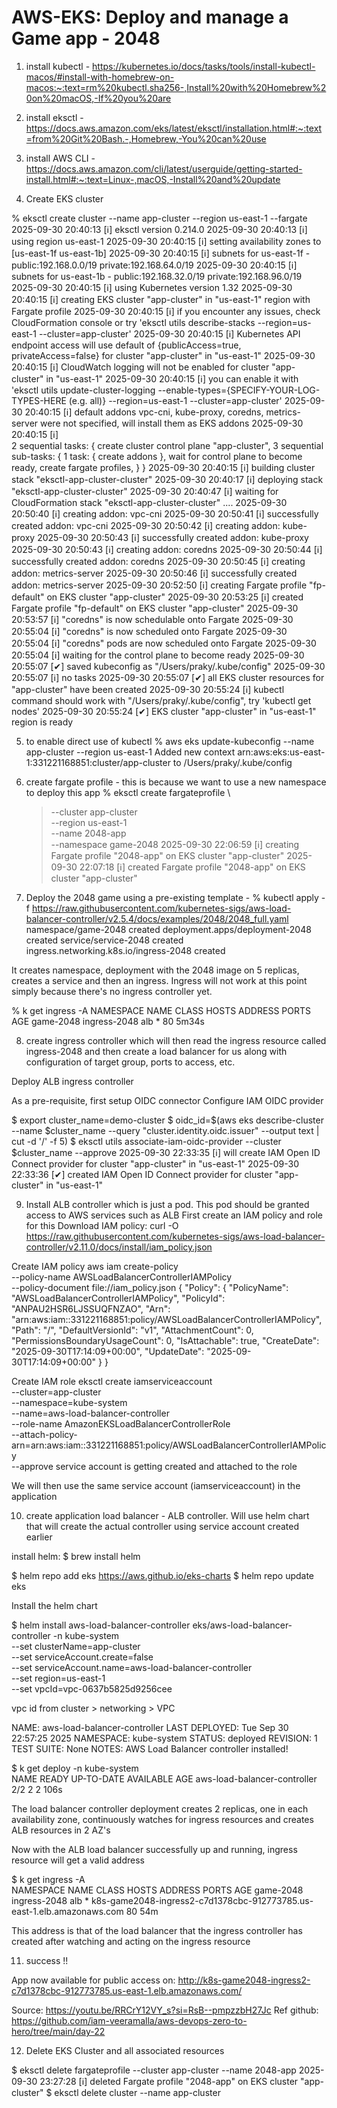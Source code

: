# AWS-EKS: Deploy and manage a Game app - 2048

1. install kubectl - https://kubernetes.io/docs/tasks/tools/install-kubectl-macos/#install-with-homebrew-on-macos:~:text=rm%20kubectl.sha256-,Install%20with%20Homebrew%20on%20macOS,-If%20you%20are

2. install eksctl - https://docs.aws.amazon.com/eks/latest/eksctl/installation.html#:~:text=from%20Git%20Bash.-,Homebrew,-You%20can%20use

3. install AWS CLI - https://docs.aws.amazon.com/cli/latest/userguide/getting-started-install.html#:~:text=Linux-,macOS,-Install%20and%20update

4. Create EKS cluster

% eksctl create cluster --name app-cluster --region us-east-1 --fargate
2025-09-30 20:40:13 [ℹ] eksctl version 0.214.0
2025-09-30 20:40:13 [ℹ] using region us-east-1
2025-09-30 20:40:15 [ℹ] setting availability zones to [us-east-1f us-east-1b]
2025-09-30 20:40:15 [ℹ] subnets for us-east-1f - public:192.168.0.0/19 private:192.168.64.0/19
2025-09-30 20:40:15 [ℹ] subnets for us-east-1b - public:192.168.32.0/19 private:192.168.96.0/19
2025-09-30 20:40:15 [ℹ] using Kubernetes version 1.32
2025-09-30 20:40:15 [ℹ] creating EKS cluster "app-cluster" in "us-east-1" region with Fargate profile
2025-09-30 20:40:15 [ℹ] if you encounter any issues, check CloudFormation console or try 'eksctl utils describe-stacks --region=us-east-1 --cluster=app-cluster'
2025-09-30 20:40:15 [ℹ] Kubernetes API endpoint access will use default of {publicAccess=true, privateAccess=false} for cluster "app-cluster" in "us-east-1"
2025-09-30 20:40:15 [ℹ] CloudWatch logging will not be enabled for cluster "app-cluster" in "us-east-1"
2025-09-30 20:40:15 [ℹ] you can enable it with 'eksctl utils update-cluster-logging --enable-types={SPECIFY-YOUR-LOG-TYPES-HERE (e.g. all)} --region=us-east-1 --cluster=app-cluster'
2025-09-30 20:40:15 [ℹ] default addons vpc-cni, kube-proxy, coredns, metrics-server were not specified, will install them as EKS addons
2025-09-30 20:40:15 [ℹ]  
2 sequential tasks: { create cluster control plane "app-cluster",
3 sequential sub-tasks: {
1 task: { create addons },
wait for control plane to become ready,
create fargate profiles,
}
}
2025-09-30 20:40:15 [ℹ] building cluster stack "eksctl-app-cluster-cluster"
2025-09-30 20:40:17 [ℹ] deploying stack "eksctl-app-cluster-cluster"
2025-09-30 20:40:47 [ℹ] waiting for CloudFormation stack "eksctl-app-cluster-cluster"
....
2025-09-30 20:50:40 [ℹ] creating addon: vpc-cni
2025-09-30 20:50:41 [ℹ] successfully created addon: vpc-cni
2025-09-30 20:50:42 [ℹ] creating addon: kube-proxy
2025-09-30 20:50:43 [ℹ] successfully created addon: kube-proxy
2025-09-30 20:50:43 [ℹ] creating addon: coredns
2025-09-30 20:50:44 [ℹ] successfully created addon: coredns
2025-09-30 20:50:45 [ℹ] creating addon: metrics-server
2025-09-30 20:50:46 [ℹ] successfully created addon: metrics-server
2025-09-30 20:52:50 [ℹ] creating Fargate profile "fp-default" on EKS cluster "app-cluster"
2025-09-30 20:53:25 [ℹ] created Fargate profile "fp-default" on EKS cluster "app-cluster"
2025-09-30 20:53:57 [ℹ] "coredns" is now schedulable onto Fargate
2025-09-30 20:55:04 [ℹ] "coredns" is now scheduled onto Fargate
2025-09-30 20:55:04 [ℹ] "coredns" pods are now scheduled onto Fargate
2025-09-30 20:55:04 [ℹ] waiting for the control plane to become ready
2025-09-30 20:55:07 [✔] saved kubeconfig as "/Users/praky/.kube/config"
2025-09-30 20:55:07 [ℹ] no tasks
2025-09-30 20:55:07 [✔] all EKS cluster resources for "app-cluster" have been created
2025-09-30 20:55:24 [ℹ] kubectl command should work with "/Users/praky/.kube/config", try 'kubectl get nodes'
2025-09-30 20:55:24 [✔] EKS cluster "app-cluster" in "us-east-1" region is ready

5. to enable direct use of kubectl
   % aws eks update-kubeconfig --name app-cluster --region us-east-1
   Added new context arn:aws:eks:us-east-1:331221168851:cluster/app-cluster to /Users/praky/.kube/config

6. create fargate profile - this is because we want to use a new namespace to deploy this app
   % eksctl create fargateprofile \

   > --cluster app-cluster \
   > --region us-east-1 \
   > --name 2048-app \
   > --namespace game-2048
   > 2025-09-30 22:06:59 [ℹ] creating Fargate profile "2048-app" on EKS cluster "app-cluster"
   > 2025-09-30 22:07:18 [ℹ] created Fargate profile "2048-app" on EKS cluster "app-cluster"

7. Deploy the 2048 game using a pre-existing template -
   % kubectl apply -f https://raw.githubusercontent.com/kubernetes-sigs/aws-load-balancer-controller/v2.5.4/docs/examples/2048/2048_full.yaml
   namespace/game-2048 created
   deployment.apps/deployment-2048 created
   service/service-2048 created
   ingress.networking.k8s.io/ingress-2048 created

It creates namespace, deployment with the 2048 image on 5 replicas, creates a service and then an ingress. Ingress will not work at this point simply because there's no ingress controller yet.

% k get ingress -A
NAMESPACE NAME CLASS HOSTS ADDRESS PORTS AGE
game-2048 ingress-2048 alb \* 80 5m34s

8. create ingress controller which will then read the ingress resource called ingress-2048 and then create a load balancer for us along with configuration of target group, ports to access, etc.

Deploy ALB ingress controller

As a pre-requisite, first setup OIDC connector
Configure IAM OIDC provider

$ export cluster_name=demo-cluster
$ oidc_id=$(aws eks describe-cluster --name $cluster_name --query "cluster.identity.oidc.issuer" --output text | cut -d '/' -f 5)
$ eksctl utils associate-iam-oidc-provider --cluster $cluster_name --approve
2025-09-30 22:33:35 [ℹ] will create IAM Open ID Connect provider for cluster "app-cluster" in "us-east-1"
2025-09-30 22:33:36 [✔] created IAM Open ID Connect provider for cluster "app-cluster" in "us-east-1"

9. Install ALB controller which is just a pod. This pod should be granted access to AWS services such as ALB
   First create an IAM policy and role for this
   Download IAM policy: curl -O https://raw.githubusercontent.com/kubernetes-sigs/aws-load-balancer-controller/v2.11.0/docs/install/iam_policy.json

Create IAM policy
aws iam create-policy \
 --policy-name AWSLoadBalancerControllerIAMPolicy \
 --policy-document file://iam_policy.json
{
"Policy": {
"PolicyName": "AWSLoadBalancerControllerIAMPolicy",
"PolicyId": "ANPAU2HSR6LJSSUQFNZAO",
"Arn": "arn:aws:iam::331221168851:policy/AWSLoadBalancerControllerIAMPolicy",
"Path": "/",
"DefaultVersionId": "v1",
"AttachmentCount": 0,
"PermissionsBoundaryUsageCount": 0,
"IsAttachable": true,
"CreateDate": "2025-09-30T17:14:09+00:00",
"UpdateDate": "2025-09-30T17:14:09+00:00"
}
}

Create IAM role
eksctl create iamserviceaccount \
 --cluster=app-cluster \
 --namespace=kube-system \
 --name=aws-load-balancer-controller \
 --role-name AmazonEKSLoadBalancerControllerRole \
 --attach-policy-arn=arn:aws:iam::331221168851:policy/AWSLoadBalancerControllerIAMPolicy \
 --approve
service account is getting created and attached to the role

We will then use the same service account (iamserviceaccount) in the application

10. create application load balancer - ALB controller. Will use helm chart that will create the actual controller using service account created earlier

install helm: $ brew install helm

$ helm repo add eks https://aws.github.io/eks-charts
$ helm repo update eks

Install the helm chart

$ helm install aws-load-balancer-controller eks/aws-load-balancer-controller -n kube-system \
 --set clusterName=app-cluster \
 --set serviceAccount.create=false \
 --set serviceAccount.name=aws-load-balancer-controller \
 --set region=us-east-1 \
 --set vpcId=vpc-0637b5825d9256cee

vpc id from cluster > networking > VPC

NAME: aws-load-balancer-controller
LAST DEPLOYED: Tue Sep 30 22:57:25 2025
NAMESPACE: kube-system
STATUS: deployed
REVISION: 1
TEST SUITE: None
NOTES:
AWS Load Balancer controller installed!

$ k get deploy -n kube-system  
NAME READY UP-TO-DATE AVAILABLE AGE
aws-load-balancer-controller 2/2 2 2 106s

The load balancer controller deployment creates 2 replicas, one in each availability zone, continuously watches for ingress resources and creates ALB resources in 2 AZ's

Now with the ALB load balancer successfully up and running, ingress resource will get a valid address

$ k get ingress -A  
NAMESPACE NAME CLASS HOSTS ADDRESS PORTS AGE
game-2048 ingress-2048 alb \* k8s-game2048-ingress2-c7d1378cbc-912773785.us-east-1.elb.amazonaws.com 80 54m

This address is that of the load balancer that the ingress controller has created after watching and acting on the ingress resource

11. success !!

App now available for public access on:
http://k8s-game2048-ingress2-c7d1378cbc-912773785.us-east-1.elb.amazonaws.com/

Source: https://youtu.be/RRCrY12VY_s?si=RsB--pmpzzbH27Jc
Ref github: https://github.com/iam-veeramalla/aws-devops-zero-to-hero/tree/main/day-22

12. Delete EKS Cluster and all associated resources

$  eksctl delete fargateprofile --cluster app-cluster --name 2048-app
2025-09-30 23:27:28 [ℹ]  deleted Fargate profile "2048-app" on EKS cluster "app-cluster"
$  eksctl delete cluster --name app-cluster     

